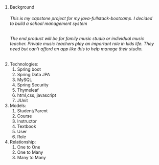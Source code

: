 1. Background
   ###### This is my capstone project for my java-fullstack-bootcamp. I decided to build a school management system
   ###### The end product will be  for family music studio or individual music teacher. Private music teachers play an important role in kids life. They need but can't afford an app like this to help manage their studio.
2. Technologies:
   1. Spring boot
   2. Spring Data JPA
   3. MySQL
   4. Spring Security
   5. Thymeleaf
   6. html,css, javascript
   7. JUnit 
3. Models:
   1. Student/Parent
   2. Course
   3. Instructor
   4. Textbook
   5. User
   6. Role
4. Relationship:
   1. One to One
   2. One to Many
   3. Many to Many

